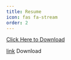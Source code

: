 ```yaml
---
title: Resume
icon: fas fa-stream
order: 2
---
```


[Click Here to Download](https://ankushpratap95.github.io/resmue_ankush.pdf "download")

[link](https://ankushpratap95.github.io/resmue_ankush.pdf) Download
